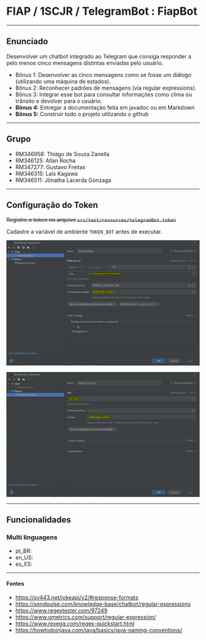 # FIAP / 1SCJR / TelegramBot : FiapBot

---

## Enunciado

Desenvolver um chatbot integrado ao Telegram que consiga responder
a pelo menos cinco mensagens distintas enviadas pelo usuário.
- Bônus 1: Desenvolver as cinco mensagens como se fosse um diálogo
(utilizando uma máquina de estados).
- Bônus 2: Reconhecer padrões de mensagens (via regular
expressions).
- Bônus 3: Integrar esse bot para consultar informações como clima ou
trânsito e devolver para o usuário.
- **Bônus 4:** Entregar a documentação feita em javadoc ou em Markdown
- **Bônus 5:** Construir todo o projeto utilizando o github

---

## Grupo
- RM346958: Thiago de Souza Zanella
- RM346125: Allan Rocha
- RM347277: Gustavo Freitas
- RM346315: Lais Kagawa
- RM346511: Jônatha Lacerda Gonzaga

---

## Configuração do Token

<del>Registre o token no arquivo `src/test/resources/telegramBot.token`</del>

Cadastre a variável de ambiente `TOKEN_BOT` antes de executar.

![JUNIT](docs/image/img_intellij_junit_test.PNG)

![MVN](docs/image/img_intellij_mvn_test.PNG)

---

## Funcionalidades

### Multi linguagens

- pt_BR:
- en_US:
- es_ES:

---

#### Fontes

- https://sv443.net/jokeapi/v2/#response-formats
- https://sendpulse.com/knowledge-base/chatbot/regular-expressions
- https://www.regextester.com/97249
- https://www.ometrics.com/support/regular-expression/
- https://www.rexegg.com/regex-quickstart.html
- https://howtodoinjava.com/java/basics/java-naming-conventions/